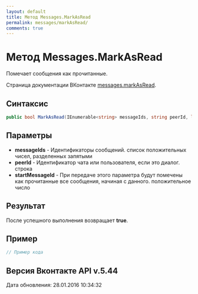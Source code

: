 ```yaml
---
layout: default
title: Метод Messages.MarkAsRead
permalink: messages/markAsRead/
comments: true
---
```

# Метод Messages.MarkAsRead
Помечает сообщения как прочитанные.

Страница документации ВКонтакте [messages.markAsRead](https://vk.com/dev/messages.markAsRead).
## Синтаксис
``` csharp
public bool MarkAsRead(IEnumerable<string> messageIds, string peerId, long? startMessageId)
```

## Параметры
+ **messageIds** - Идентификаторы сообщений. список положительных чисел, разделенных запятыми
+ **peerId** - Идентификатор чата или пользователя, если это диалог. строка
+ **startMessageId** - При передаче этого параметра будут помечены как прочитанные все сообщения, начиная с данного. положительное число

## Результат
После успешного выполнения возвращает **true**.

## Пример
``` csharp
// Пример кода
```

## Версия Вконтакте API v.5.44
Дата обновления: 28.01.2016 10:34:32
